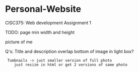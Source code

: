 # Personal-Website
CISC375: Web development Assignment 1

TODO: page min width and height

picture of me

Q's:
	 Title and description overlap bottom of image in light box?

	 Tumbnails -> just smaller version of full photo
	 	just resize in html or get 2 versions of same photo
